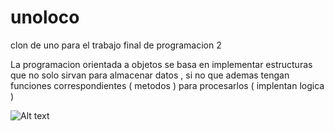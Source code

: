 # unoloco
clon de uno para el trabajo final de programacion 2 

La programacion orientada a objetos se basa en implementar estructuras que no solo sirvan para almacenar datos , si no que ademas tengan funciones correspondientes ( metodos ) para procesarlos ( implentan logica )

![Alt text](relative/path/to/grafica.jpg?raw=true "Title")
